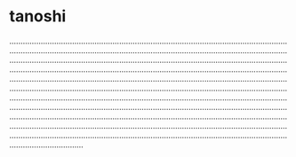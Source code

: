 # tanoshi
.....................................................................................................................................................................................................................................................................................................................................................................................................................................................................................................................................................................................................................................................................................................................................................................................................................................................................................................................................................................................................................................................................................................................................................................................................................................................................................................................................................................................................................................................